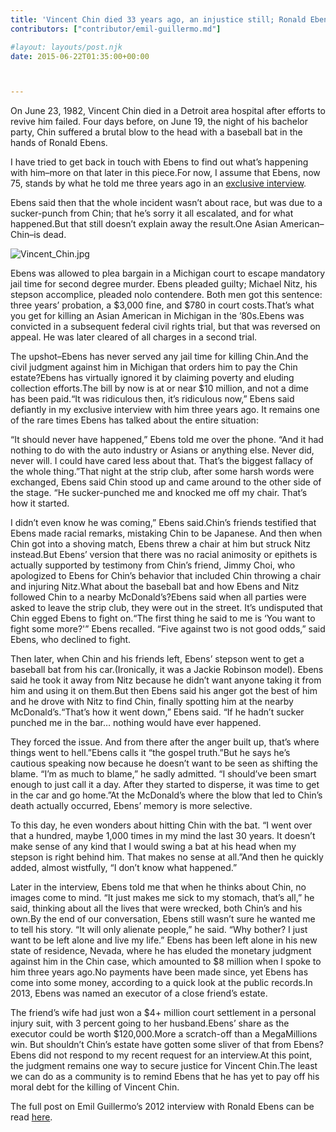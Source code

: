 ```yaml
---
title: 'Vincent Chin died 33 years ago, an injustice still; Ronald Ebens, Chin’s killer, still owes millions to the Chin estate.'
contributors: ["contributor/emil-guillermo.md"]

#layout: layouts/post.njk
date: 2015-06-22T01:35:00+00:00



---
```


On June 23, 1982, Vincent Chin died in a Detroit area hospital after efforts to
revive him failed. Four days before, on June 19, the night of his bachelor
party, Chin suffered a brutal blow to the head with a baseball bat in the hands
of Ronald Ebens.

I have tried to get back in touch with Ebens to find out what’s happening with
him–more on that later in this piece.For now, I assume that Ebens, now 75,
stands by what he told me three years ago in an [exclusive interview](/blog/ronald-ebens-the-man-who-killed-vincent-chin-apologizes-30-years-later/).

Ebens said then that the whole incident wasn’t about race, but was due to a
sucker-punch from Chin; that he’s sorry it all escalated, and for what
happened.But that still doesn’t explain away the result.One Asian
American–Chin–is dead.

![Vincent_Chin.jpg](/uploads/Vincent_Chin.jpg)

Ebens was allowed to plea bargain in a Michigan court to escape mandatory jail
time for second degree murder. Ebens pleaded guilty; Michael Nitz, his stepson
accomplice, pleaded nolo contendere. Both men got this sentence: three years’
probation, a $3,000 fine, and $780 in court costs.That’s what you get for
killing an Asian American in Michigan in the ’80s.Ebens was convicted in a
subsequent federal civil rights trial, but that was reversed on appeal. He was
later cleared of all charges in a second trial.

The upshot–Ebens has never served any jail time for killing Chin.And the civil
judgment against him in Michigan that orders him to pay the Chin estate?Ebens
has virtually ignored it by claiming poverty and eluding collection efforts.The
bill by now is at or near $10 million, and not a dime has been paid.“It was
ridiculous then, it’s ridiculous now,” Ebens said defiantly in my exclusive
interview with him three years ago. It remains one of the rare times Ebens has
talked about the entire situation:

“It should never have happened,” Ebens told me over the phone. “And it had
nothing to do with the auto industry or Asians or anything else. Never did,
never will. I could have cared less about that. That’s the biggest fallacy of
the whole thing.”That night at the strip club, after some harsh words were
exchanged, Ebens said Chin stood up and came around to the other side of the
stage. “He sucker-punched me and knocked me off my chair. That’s how it started.

I didn’t even know he was coming,” Ebens said.Chin’s friends testified that
Ebens made racial remarks, mistaking Chin to be Japanese. And then when Chin got
into a shoving match, Ebens threw a chair at him but struck Nitz instead.But
Ebens’ version that there was no racial animosity or epithets is actually
supported by testimony from Chin’s friend, Jimmy Choi, who apologized to Ebens
for Chin’s behavior that included Chin throwing a chair and injuring Nitz.What
about the baseball bat and how Ebens and Nitz followed Chin to a nearby
McDonald’s?Ebens said when all parties were asked to leave the strip club, they
were out in the street. It’s undisputed that Chin egged Ebens to fight on.“The
first thing he said to me is ‘You want to fight some more?'” Ebens recalled.
“Five against two is not good odds,” said Ebens, who declined to fight.

Then later, when Chin and his friends left, Ebens’ stepson went to get a
baseball bat from his car.(Ironically, it was a Jackie Robinson model).  Ebens
said he took it away from Nitz because he didn’t want anyone taking it from him
and using it on them.But then Ebens said his anger got the best of him and he
drove with Nitz to find Chin, finally spotting him at the nearby
McDonald’s.“That’s how it went down,” Ebens said. “If he hadn’t sucker punched
me in the bar… nothing would have ever happened.

They forced the issue. And from there after the anger built up, that’s where
things went to hell.”Ebens calls it “the gospel truth.”But he says he’s cautious
speaking now because he doesn’t want to be seen as shifting the blame. “I’m as
much to blame,” he sadly admitted. “I should’ve been smart enough to just call
it a day. After they started to disperse, it was time to get in the car and go
home.”At the McDonald’s where the blow that led to Chin’s death actually
occurred, Ebens’ memory is more selective.

To this day, he even wonders about hitting Chin with the bat. “I went over that
a hundred, maybe 1,000 times in my mind the last 30 years. It doesn’t make sense
of any kind that I would swing a bat at his head when my stepson is right behind
him. That makes no sense at all.”And then he quickly added, almost wistfully, “I
don’t know what happened.”

Later in the interview, Ebens told me that when he thinks about Chin, no images
come to mind. “It just makes me sick to my stomach, that’s all,” he said,
thinking about all the lives that were wrecked, both Chin’s and his own.By the
end of our conversation, Ebens still wasn’t sure he wanted me to tell his story.
“It will only alienate people,” he said. “Why bother? I just want to be left
alone and live my life.” Ebens has been left alone in his new state of
residence, Nevada, where he has eluded the monetary judgment against him in the
Chin case, which amounted to $8 million when I spoke to him three years ago.No
payments have been made since, yet Ebens has come into some money, according to
a quick look at the public records.In 2013, Ebens was named an executor of a
close friend’s estate.

The friend’s wife had just won a $4+ million court settlement in a personal
injury suit, with 3 percent going to her husband.Ebens’ share as the executor
could be worth $120,000.More a scratch-off than a MegaMillions win. But
shouldn’t Chin’s estate have gotten some sliver of that from Ebens?Ebens did not
respond to my recent request for an interview.At this point, the judgment
remains one way to secure justice for Vincent Chin.The least we can do as a
community is to remind Ebens that he has yet to pay off his moral debt for the
killing of Vincent Chin.

The full post on Emil Guillermo’s 2012 interview with Ronald Ebens can be read
[here](/blog/ronald-ebens-the-man-who-killed-vincent-chin-apologizes-30-years-later/).
